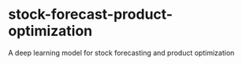 # stock-forecast-product-optimization
A deep learning model for stock forecasting and product optimization
